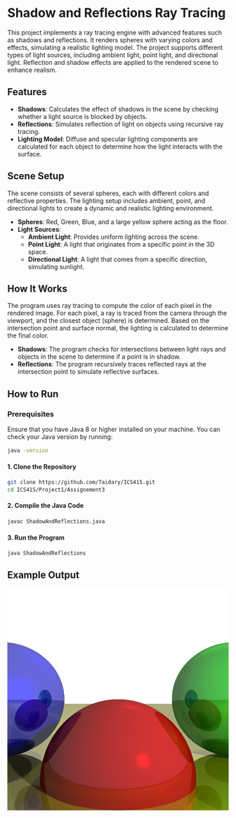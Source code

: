 # Shadow and Reflections Ray Tracing

This project implements a ray tracing engine with advanced features such as shadows and reflections. It renders spheres with varying colors and effects, simulating a realistic lighting model. The project supports different types of light sources, including ambient light, point light, and directional light. Reflection and shadow effects are applied to the rendered scene to enhance realism.

## Features

- **Shadows**: Calculates the effect of shadows in the scene by checking whether a light source is blocked by objects.
- **Reflections**: Simulates reflection of light on objects using recursive ray tracing.
- **Lighting Model**: Diffuse and specular lighting components are calculated for each object to determine how the light interacts with the surface.

## Scene Setup

The scene consists of several spheres, each with different colors and reflective properties. The lighting setup includes ambient, point, and directional lights to create a dynamic and realistic lighting environment.

- **Spheres**: Red, Green, Blue, and a large yellow sphere acting as the floor.
- **Light Sources**:
  - **Ambient Light**: Provides uniform lighting across the scene.
  - **Point Light**: A light that originates from a specific point in the 3D space.
  - **Directional Light**: A light that comes from a specific direction, simulating sunlight.

## How It Works

The program uses ray tracing to compute the color of each pixel in the rendered image. For each pixel, a ray is traced from the camera through the viewport, and the closest object (sphere) is determined. Based on the intersection point and surface normal, the lighting is calculated to determine the final color.

- **Shadows**: The program checks for intersections between light rays and objects in the scene to determine if a point is in shadow.
- **Reflections**: The program recursively traces reflected rays at the intersection point to simulate reflective surfaces.




## How to Run 

### Prerequisites
Ensure that you have Java 8 or higher installed on your machine. You can check your Java version by running:
```bash
java -version
```

#### 1. Clone the Repository  
```sh
git clone https://github.com/7aidary/ICS415.git
cd ICS415/Project1/Assignement3
```

#### 2. Compile the Java Code  
```sh
javac ShadowAndReflections.java
```

#### 3. Run the Program  
```sh
java ShadowAndReflections
```
## Example Output
![Alt](https://github.com/7aidary/ICS415/blob/78c149eec297d27091b09d8d406e8cd4d91bb14b/Project1/%E2%80%8F%E2%80%8FAssignement3/output3.png)
